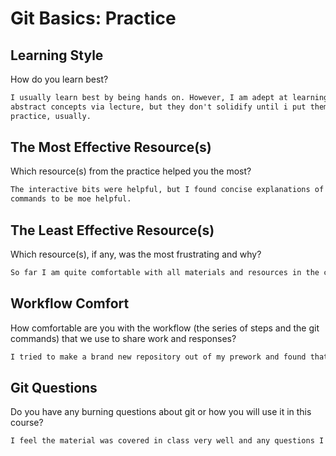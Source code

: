 # Git Basics: Practice

## Learning Style

How do you learn best?

```md
I usually learn best by being hands on. However, I am adept at learning
abstract concepts via lecture, but they don't solidify until i put them in
practice, usually.
```

## The Most Effective Resource(s)

Which resource(s) from the practice helped you the most?

```md
The interactive bits were helpful, but I found concise explanations of the
commands to be moe helpful.
```

## The Least Effective Resource(s)

Which resource(s), if any, was the most frustrating and why?

```md
So far I am quite comfortable with all materials and resources in the class. I felt some of the pre-work might be confusing to folks who are not as familiar. I am happy to discuss specifics if you would like that granular of feedback - i.e. i can provide specific spots in the prework i think need tweaking or further clarification. Specifially there were some steps that seemed to introduce bits of code that were not previously mentioned. I feel this is probably due to multiple versions of the material that don't fully jive...or maybe i missed something. Stranger things have happened. lol
```

## Workflow Comfort

How comfortable are you with the workflow (the series of steps and the git
commands) that we use to share work and responses?

```md
I tried to make a brand new repository out of my prework and found that I skipped the commit phase since I already had a repository- this was a great learning experience. While that makes sense, it did give me a moment of pause. Overall, I am solid, but feel more exposure will make it rock solid.
```

## Git Questions

Do you have any burning questions about git or how you will use it in this
course?

```md
I feel the material was covered in class very well and any questions I did have to this point were answered. That said, I am sure as we go along I will have more questions.
```
